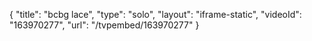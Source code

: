 {
    "title": "bcbg lace",
    "type": "solo",
    "layout": "iframe-static",
    "videoId": "163970277",
    "url": "\/tvpembed\/163970277"
}